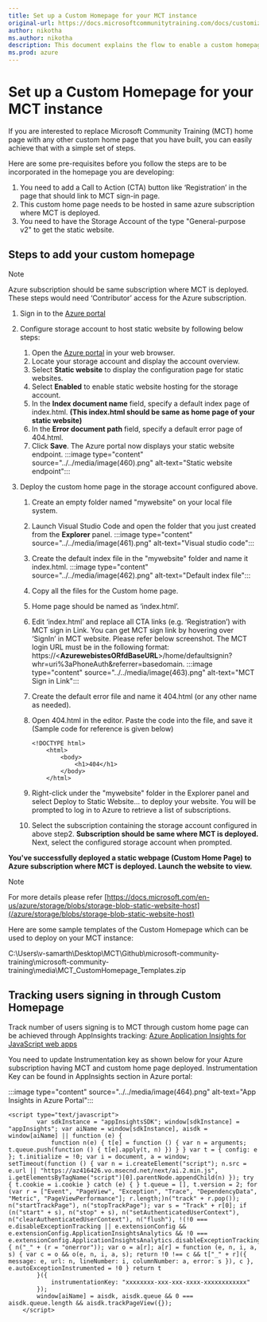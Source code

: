 ```yaml
---
title: Set up a Custom Homepage for your MCT instance
original-url: https://docs.microsoftcommunitytraining.com/docs/customize-the-certificate-template
author: nikotha
ms.author: nikotha
description: This document explains the flow to enable a custom homepage for your Microsoft Community Training platform. 
ms.prod: azure
---
```


# Set up a Custom Homepage for your MCT instance

If you are interested to replace Microsoft Community Training (MCT) home page with any other custom home page that you have built, you can easily achieve that with a simple set of steps.

Here are some pre-requisites before you follow the steps are to be incorporated in the homepage you are developing:

1. You need to add a Call to Action (CTA) button like ‘Registration’ in the page that should link to MCT sign-in page.
2. This custom home page needs to be hosted in same azure subscription where MCT is deployed.
3. You need to have the Storage Account of the type "General-purpose v2" to get the static website.

## Steps to add your custom homepage

>[!NOTE]
>Azure subscription should be same subscription where MCT is deployed. These steps would need ‘Contributor’ access for the Azure subscription.

1. Sign in to the [Azure portal](https://portal.azure.com/)  

2. Configure storage account to host static website by following below steps:
    1. Open the [Azure portal](https://portal.azure.com/) in your web browser.
    2. Locate your storage account and display the account overview.
    3. Select **Static website** to display the configuration page for static websites.
    4. Select **Enabled** to enable static website hosting for the storage account.
    5. In the **Index document name** field, specify a default index page of index.html. **(This index.html should be same as home page of your static website)**
    6. In the **Error document path** field, specify a default error page of 404.html.
    7. Click **Save**. The Azure portal now displays your static website endpoint.
        :::image type="content" source="../../media/image(460).png" alt-text="Static website endpoint":::

3. Deploy the custom home page in the storage account configured above.

    1. Create an empty folder named "mywebsite" on your local file system.
    2. Launch Visual Studio Code and open the folder that you just created from the **Explorer** panel.
        :::image type="content" source="../../media/image(461).png" alt-text="Visual studio code":::
    3. Create the default index file in the "mywebsite" folder and name it index.html.
        :::image type="content" source="../../media/image(462).png" alt-text="Default index file":::
    4. Copy all the files for the Custom home page.
    5. Home page should be named as ‘index.html’.
    6. Edit ‘index.html’ and replace all CTA links (e.g. ‘Registration’) with MCT sign in Link. You can get MCT sign link by hovering over ‘SignIn’ in MCT website. Please refer below screenshot. The MCT login URL must be in the following format: https://<**AzurewebistesORfdBaseURL**>/home/defaultsignin?whr=uri%3aPhoneAuth&referrer=basedomain.
        :::image type="content" source="../../media/image(463).png" alt-text="MCT Sign in Link":::

    7. Create the default error file and name it 404.html (or any other name as needed).
    8. Open 404.html in the editor. Paste the code into the file, and save it (Sample code for reference is given below)

        ```Sample Code (for reference)
        <!DOCTYPE html>
            <html>
                <body>
                    <h1>404</h1>
                </body>
            </html>
        ```

    9. Right-click under the "mywebsite" folder in the Explorer panel and select Deploy to Static Website... to deploy your website. You will be prompted to log in to Azure to retrieve a list of subscriptions.
    10. Select the subscription containing the storage account configured in above step2. **Subscription should be same where MCT is deployed.** Next, select the configured storage account when prompted.

**You've successfully deployed a static webpage (Custom Home Page) to Azure subscription where MCT is deployed. Launch the website to view.**

>[!Note]
>For more details please refer [https://docs.microsoft.com/en-us/azure/storage/blobs/storage-blob-static-website-host](/azure/storage/blobs/storage-blob-static-website-host)
>
>Here are some sample templates of the Custom Homepage which can be used to deploy on your MCT instance:
>
>C:\Users\v-samarth\Desktop\MCT\Github\microsoft-community-training\microsoft-community-training\media\MCT_CustomHomepage_Templates.zip

## Tracking users signing in through Custom Homepage

Track number of users signing is to MCT through custom home page can be achieved through AppInsights tracking:
[Azure Application Insights for JavaScript web apps](/azure/azure-monitor/app/javascript)

You need to update Instrumentation key as shown below for your Azure subscription having MCT and custom home page deployed. Instrumentation Key can be found in AppInsights section in Azure portal:

:::image type="content" source="../../media/image(464).png" alt-text="App Insights in Azure Portal":::

```Instrumentation Key
<script type="text/javascript">
        var sdkInstance = "appInsightsSDK"; window[sdkInstance] = "appInsights"; var aiName = window[sdkInstance], aisdk = window[aiName] || function (e) {
            function n(e) { t[e] = function () { var n = arguments; t.queue.push(function () { t[e].apply(t, n) }) } } var t = { config: e }; t.initialize = !0; var i = document, a = window; setTimeout(function () { var n = i.createElement("script"); n.src = e.url || "https://az416426.vo.msecnd.net/next/ai.2.min.js", i.getElementsByTagName("script")[0].parentNode.appendChild(n) }); try { t.cookie = i.cookie } catch (e) { } t.queue = [], t.version = 2; for (var r = ["Event", "PageView", "Exception", "Trace", "DependencyData", "Metric", "PageViewPerformance"]; r.length;)n("track" + r.pop()); n("startTrackPage"), n("stopTrackPage"); var s = "Track" + r[0]; if (n("start" + s), n("stop" + s), n("setAuthenticatedUserContext"), n("clearAuthenticatedUserContext"), n("flush"), !(!0 === e.disableExceptionTracking || e.extensionConfig && e.extensionConfig.ApplicationInsightsAnalytics && !0 === e.extensionConfig.ApplicationInsightsAnalytics.disableExceptionTracking)) { n("_" + (r = "onerror")); var o = a[r]; a[r] = function (e, n, i, a, s) { var c = o && o(e, n, i, a, s); return !0 !== c && t["_" + r]({ message: e, url: n, lineNumber: i, columnNumber: a, error: s }), c }, e.autoExceptionInstrumented = !0 } return t
        }({
            instrumentationKey: "xxxxxxxx-xxx-xxx-xxxx-xxxxxxxxxxxx"
        });        
        window[aiName] = aisdk, aisdk.queue && 0 === aisdk.queue.length && aisdk.trackPageView({});
    </script>
```
